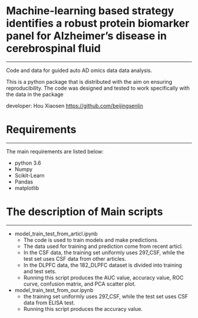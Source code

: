 # Machine-learning based strategy identifies a robust protein biomarker panel for Alzheimer’s disease in cerebrospinal fluid
___
Code and data for guided auto AD omics data data analysis.

This is a python package that is distributed with the aim on ensuring reproducibility. The code was designed and tested to work specifically with the data in the package

developer: Hou Xiaosen https://github.com/beijingsenlin


# Requirements 
___
The main requirements are listed below:
* python 3.6
* Numpy
* Scikit-Learn
* Pandas
* matplotlib
# The description of Main scripts
___
* model_train_test_from_articl.ipynb  
  * The code is used to train models and make predictions.  
  * The data used for training and prediction come from recent articl.
  * In the CSF data, the training set uniformly uses 297_CSF, while the test set uses CSF data from other articles.
  * In the DLPFC data, the 182_DLPFC dataset is divided into training and test sets.  
  * Running this script produces the AUC value, accuracy value, ROC curve, confusion matrix, and PCA scatter plot.
* model_train_test_from_our.ipynb
  * the training set uniformly uses 297_CSF, while the test set uses CSF data from ELISA test.
  * Running this script produces the accuracy value.